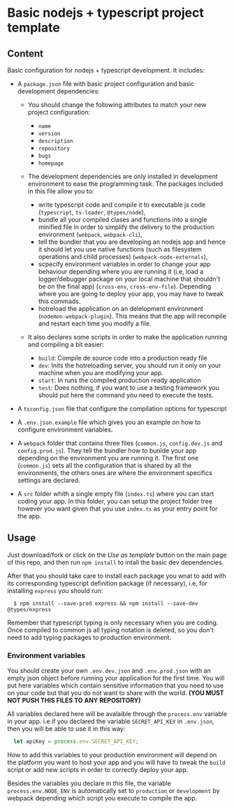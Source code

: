 # Basic nodejs + typescript project template

## Content
Basic configuration for nodejs + typescript development. It includes:

* A `package.json` file with basic project configuration and basic development dependencies:
    
    * You should change the following attributes to match your new project configuration:
        
        * `name`
        * `version`
        * `description`
        * `repository`
        * `bugs`
        * `homepage`
        
     * The development dependencies are only installed in development environment to ease the programming task. The packages included in this file allow you to:
     
        * write typescript code and compile it to executable js code (`typescript`, `ts-loader`, `@types/node`),
        * bundle all your compiled clases and functions into a single minified file in order to simplify the delivery to the production environment (`webpack`, `webpack-cli`),
        * tell the bundler that you are developing an nodejs app and hence it should let you use native functions (such as filesystem operations and child processes) (`webpack-node-externals`),
        * scpecify environment variables in order to change your app behaviour depending where you are running it (i.e, load a logger/debugger package on your local machine that shouldn't be on the final app) (`cross-env`, `cross-env-file`). Depending where you are going to deploy your app, you may have to tweak this commads.
        * hotreload the application on an delelopment environment (`nodemon-webpack-plugin`). This means that the app will recompile and restart each time you modify a file.
    
    * It also declares some scripts in order to make the application running and compiling a bit easier:
        
        * `build`: Compile de source code into a production ready file
        * `dev`: Inits the hotreloading server, you should run it only on your machine when you are modifying your app.
        * `start`: In runs the compiled production ready application
        * `test`: Does nothing, if you want to use a testing framework you should put here the command you need to execute the tests.

* A `tsconfig.json` file that configure the compilation options for typescript

* A `.env.json.example` file which gives you an example on how to configure environment variables.

* A `webpack` folder that contains three files (`common.js`, `config.dev.js` and `config.prod.js`). They tell the bundler how to bunlde your app depending on the environment you are running it. The first one (`common.js`) sets all the configuration that is shared by all the environments, the others ones are where the environment specifics settings are declared.

* A `src` folder whith a single empty file (`index.ts`) where you can start coding your app. In this folder, you can setup the project folder tree however you want given that you use `index.ts` as your entry point for the app.
## Usage

Just download/fork or click on the *Use as template* button on the main page of this repo, and then run `npm install` to intall the basic dev dependencies. 

After that you should take care to install each package you wnat to add with its corresponding typescript definition package (if necessary), i.e, for installing `express` you should run:

  ```shell
    $ npm install --save-prod express && npm install --save-dev @types/express
  ```
  
Remember that typescript typing is only necessary when you are coding. Once compiled to common js all typing notation is deleted, so you don't need to add typing packages to production environment.

### Environment variables
You should create your own `.env.dev.json` and `.env.prod.json` with an empty json object before running your application for the first time. You will put here variables which contain sensitive information that you need to use on your code but that you do not want to share with the world. **(YOU MUST NOT PUSH THIS FILES TO ANY REPOSITORY)**

All variables declared here will be avalaible through the `process.env` variable in your app. i.e if you declared the variable `SECRET_API_KEY` in `.env.json`, then you will be able to use it in this way:

  ```javascript
    let apiKey = process.env.SECRET_API_KEY;
  ```
How to add this variables to your production environment will depend on the platform you want to host your app and you will have to tweak the `build` script or add new scripts in order to correctly deploy your app.

Besides the variables you declare in this file, the variable  `process.env.NODE_ENV` is automatically set to `production` or `development`  by webpack depending which script you execute to compile the app.


